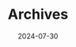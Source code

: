 ---
aliases: 
draft: false
slug: 
layout: archives
githubrepo: 
keywords: 
type: 
date: 2024-07-30
description: 
title: Archives
tags:
categories:
lastMod: 2024-07-30
---